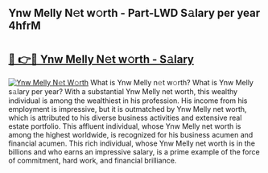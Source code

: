 ## Ynw Melly N𝚎t w𝚘rth - Part-LWD S𝚊lary per year 4hfrM

# <h2><a href="http://gc0q4k.nevu.top/?p=Ynw+Melly">🔗 👉🔴 Ynw Melly N𝚎t w𝚘rth - S𝚊lary</a></h2>

[![Ynw Melly N𝚎t W𝚘rth](https://i.imgur.com/Oavwk0R.jpeg)](http://gc0q4k.nevu.top/?p=Ynw+Melly)
What is Ynw Melly n𝚎t w𝚘rth? What is Ynw Melly s𝚊lary per year?
With a substantial Ynw Melly net worth, this wealthy individual is among the wealthiest in his profession. His income from his employment is impressive, but it is outmatched by Ynw Melly net worth, which is attributed to his diverse business activities and extensive real estate portfolio. This affluent individual, whose Ynw Melly net worth is among the highest worldwide, is recognized for his business acumen and financial acumen. This rich individual, whose Ynw Melly net worth is in the billions and who earns an impressive salary, is a prime example of the force of commitment, hard work, and financial brilliance.
